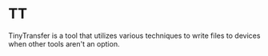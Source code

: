 # TT
TinyTransfer is a tool that utilizes various techniques to write files to devices when other tools aren't an option.
